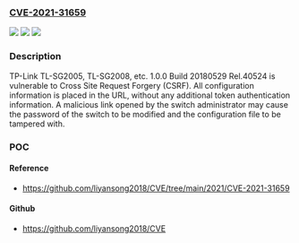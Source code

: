 ### [CVE-2021-31659](https://cve.mitre.org/cgi-bin/cvename.cgi?name=CVE-2021-31659)
![](https://img.shields.io/static/v1?label=Product&message=n%2Fa&color=blue)
![](https://img.shields.io/static/v1?label=Version&message=n%2Fa&color=blue)
![](https://img.shields.io/static/v1?label=Vulnerability&message=n%2Fa&color=brighgreen)

### Description

TP-Link TL-SG2005, TL-SG2008, etc. 1.0.0 Build 20180529 Rel.40524 is vulnerable to Cross Site Request Forgery (CSRF). All configuration information is placed in the URL, without any additional token authentication information. A malicious link opened by the switch administrator may cause the password of the switch to be modified and the configuration file to be tampered with.

### POC

#### Reference
- https://github.com/liyansong2018/CVE/tree/main/2021/CVE-2021-31659

#### Github
- https://github.com/liyansong2018/CVE

